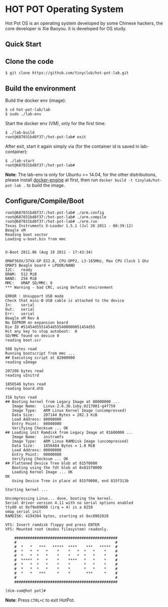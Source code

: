 # HOT POT Operating System

Hot Pot OS is an operating system developed by some Chinese hackers, the core developer is Xie Baoyou. it is developed for OS study.

## Quick Start

## Clone the code

    $ git clone https://github.com/tinyclub/hot-pot-lab.git

## Build the environment

Build the docker env (image):

    $ cd hot-pot-lab/lab
    $ sudo ./lab-env

Start the docker env (VM), only for the first time:

    $ ./lab-build
    root@687031bd8f37:/hot-pot-lab# exit

After exit, start it again simply via (for the container id is saved in lab-container):

    $ ./lab-start
    root@687031bd8f37:/hot-pot-lab#

**Note**: The lab-env is only for Ubuntu >= 14.04, for the other distributions, please install [docker-engine](https://docs.docker.com/engine/installation/linux/) at first, then run `docker build -t tinylab/hot-pot-lab .` to build the image.

## Configure/Compile/Boot

    root@687031bd8f37:/hot-pot-lab# ./arm.config
    root@687031bd8f37:/hot-pot-lab# ./arm.compile
    root@687031bd8f37:/hot-pot-lab# ./arm.run
    Texas Instruments X-Loader 1.5.1 (Jul 26 2011 - 00:39:12)
    Beagle xM
    Reading boot sector
    Loading u-boot.bin from mmc


    U-Boot 2011.06 (Aug 19 2011 - 17:43:34)

    OMAP36XX/37XX-GP ES2.0, CPU-OPP2, L3-165MHz, Max CPU Clock 1 Ghz
    OMAP3 Beagle board + LPDDR/NAND
    I2C:   ready
    DRAM:  512 MiB
    NAND:  256 MiB
    MMC:   OMAP SD/MMC: 0
    *** Warning - bad CRC, using default environment

    ERROR : Unsupport USB mode
    Check that mini-B USB cable is attached to the device
    In:    serial
    Out:   serial
    Err:   serial
    Beagle xM Rev A
    No EEPROM on expansion board
    Die ID #51454d5551454d555400000051454d55
    Hit any key to stop autoboot:  0 
    SD/MMC found on device 0
    reading boot.scr

    508 bytes read
    Running bootscript from mmc ...
    ## Executing script at 82000000
    reading uImage

    207208 bytes read
    reading uInitrd

    1856548 bytes read
    reading board.dtb

    316 bytes read
    ## Booting kernel from Legacy Image at 80000000 ...
       Image Name:   Linux-2.6.36.1xby.0217001-g4f759
       Image Type:   ARM Linux Kernel Image (uncompressed)
       Data Size:    207144 Bytes = 202.3 KiB
       Load Address: 80008000
       Entry Point:  80008000
       Verifying Checksum ... OK
    ## Loading init Ramdisk from Legacy Image at 81600000 ...
       Image Name:   initramfs
       Image Type:   ARM Linux RAMDisk Image (uncompressed)
       Data Size:    1856484 Bytes = 1.8 MiB
       Load Address: 00000000
       Entry Point:  00000000
       Verifying Checksum ... OK
    ## Flattened Device Tree blob at 815f0000
       Booting using the fdt blob at 0x815f0000
       Loading Kernel Image ... OK
    OK
       Using Device Tree in place at 815f0000, end 815f313b

    Starting kernel ...

    Uncompressing Linux... done, booting the kernel.
    Serial driver version 4.11 with no serial options enabled
    tty00 at 0xf9e09000 (irq = 4) is a 8250
    omap_serial_init
    RAMDISK: 4194304 bytes, starting at 0xc0902820

    VFS: Insert ramdisk floppy and press ENTER
    VFS: Mounted root (msdos filesystem) readonly.
                                    
        ##############################################
        #                                            #
        #  *   *   ***   *****  ****    ***   *****  #
        #  *   *  *   *    *    *   *  *   *    *    #
        #  *   *  *   *    *    *   *  *   *    *    #
        #  *****  *   *    *    ****   *   *    *    #
        #  *   *  *   *    *    *      *   *    *    #
        #  *   *  *   *    *    *      *   *    *    #
        #  *   *   ***     *    *       ***     *    #
        #                                            #
        ##############################################
                                  
    [dim-sum@hot pot]#


**Note**: Press `CTRL+C` to exit HotPot.
